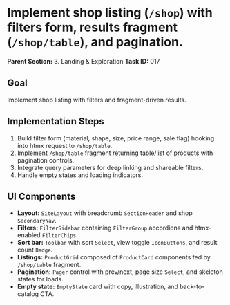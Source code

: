 # Implement shop listing (`/shop`) with filters form, results fragment (`/shop/table`), and pagination.

**Parent Section:** 3. Landing & Exploration
**Task ID:** 017

## Goal
Implement shop listing with filters and fragment-driven results.

## Implementation Steps
1. Build filter form (material, shape, size, price range, sale flag) hooking into htmx request to `/shop/table`.
2. Implement `/shop/table` fragment returning table/list of products with pagination controls.
3. Integrate query parameters for deep linking and shareable filters.
4. Handle empty states and loading indicators.

## UI Components
- **Layout:** `SiteLayout` with breadcrumb `SectionHeader` and shop `SecondaryNav`.
- **Filters:** `FilterSidebar` containing `FilterGroup` accordions and htmx-enabled `FilterChips`.
- **Sort bar:** `Toolbar` with sort `Select`, view toggle `IconButtons`, and result count `Badge`.
- **Listings:** `ProductGrid` composed of `ProductCard` components fed by `/shop/table` fragment.
- **Pagination:** `Pager` control with prev/next, page size `Select`, and skeleton states for loads.
- **Empty state:** `EmptyState` card with copy, illustration, and back-to-catalog CTA.
